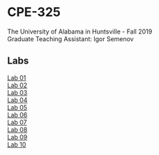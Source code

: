 # CPE-325
The University of Alabama in Huntsville - Fall 2019  
Graduate Teaching Assistant: Igor Semenov  
## Labs
[Lab 01](Labs/Lab_01)  
[Lab 02](Labs/Lab_02)  
[Lab 03](Labs/Lab_03)  
[Lab 04](Labs/Lab_04)  
[Lab 05](Labs/Lab_05)  
[Lab 06](Labs/Lab_06)  
[Lab 07](Labs/Lab_07)  
[Lab 08](Labs/Lab_08)  
[Lab 09](Labs/Lab_09)  
[Lab 10](Labs/Lab_10)  


